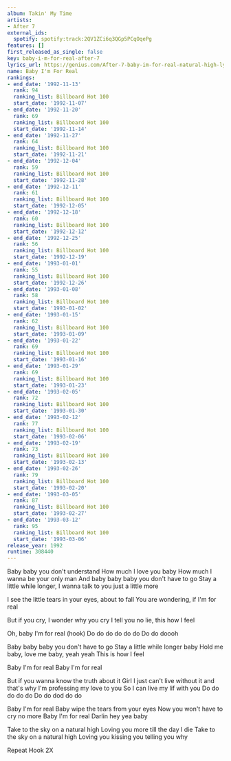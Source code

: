 ```yaml
---
album: Takin' My Time
artists:
- After 7
external_ids:
  spotify: spotify:track:2QV1ZCi6q3QGp5PCqOqePg
features: []
first_released_as_single: false
key: baby-i-m-for-real-after-7
lyrics_url: https://genius.com/After-7-baby-im-for-real-natural-high-lyrics
name: Baby I'm For Real
rankings:
- end_date: '1992-11-13'
  rank: 94
  ranking_list: Billboard Hot 100
  start_date: '1992-11-07'
- end_date: '1992-11-20'
  rank: 69
  ranking_list: Billboard Hot 100
  start_date: '1992-11-14'
- end_date: '1992-11-27'
  rank: 64
  ranking_list: Billboard Hot 100
  start_date: '1992-11-21'
- end_date: '1992-12-04'
  rank: 59
  ranking_list: Billboard Hot 100
  start_date: '1992-11-28'
- end_date: '1992-12-11'
  rank: 61
  ranking_list: Billboard Hot 100
  start_date: '1992-12-05'
- end_date: '1992-12-18'
  rank: 60
  ranking_list: Billboard Hot 100
  start_date: '1992-12-12'
- end_date: '1992-12-25'
  rank: 56
  ranking_list: Billboard Hot 100
  start_date: '1992-12-19'
- end_date: '1993-01-01'
  rank: 55
  ranking_list: Billboard Hot 100
  start_date: '1992-12-26'
- end_date: '1993-01-08'
  rank: 58
  ranking_list: Billboard Hot 100
  start_date: '1993-01-02'
- end_date: '1993-01-15'
  rank: 62
  ranking_list: Billboard Hot 100
  start_date: '1993-01-09'
- end_date: '1993-01-22'
  rank: 69
  ranking_list: Billboard Hot 100
  start_date: '1993-01-16'
- end_date: '1993-01-29'
  rank: 69
  ranking_list: Billboard Hot 100
  start_date: '1993-01-23'
- end_date: '1993-02-05'
  rank: 72
  ranking_list: Billboard Hot 100
  start_date: '1993-01-30'
- end_date: '1993-02-12'
  rank: 77
  ranking_list: Billboard Hot 100
  start_date: '1993-02-06'
- end_date: '1993-02-19'
  rank: 73
  ranking_list: Billboard Hot 100
  start_date: '1993-02-13'
- end_date: '1993-02-26'
  rank: 79
  ranking_list: Billboard Hot 100
  start_date: '1993-02-20'
- end_date: '1993-03-05'
  rank: 87
  ranking_list: Billboard Hot 100
  start_date: '1993-02-27'
- end_date: '1993-03-12'
  rank: 95
  ranking_list: Billboard Hot 100
  start_date: '1993-03-06'
release_year: 1992
runtime: 308440
---
```

Baby baby you don't understand
How much I love you baby
How much I wanna be your only man
And baby baby baby you don't have to go
Stay a little while longer, I wanna talk to you just a little more

I see the little tears in your eyes, about to fall
You are wondering, if I'm for real

But if you cry, I wonder why you cry
I tell you no lie, this how I feel

Oh, baby I'm for real (hook)
Do do do do do do
Do do doooh

Baby baby baby you don't have to go
Stay a little while longer baby
Hold me baby, love me baby, yeah yeah
This is how I feel

Baby I'm for real
Baby I'm for real

But if you wanna know the truth about it
Girl I just can't live without it and that's why I'm professing my love to you
So I can live my lif with you
Do do do do do
Do do dod do do

Baby I'm for real
Baby wipe the tears from your eyes
Now you won't have to cry no more
Baby I'm for real
Darlin hey yea baby

Take to the sky on a natural high
Loving you more till the day I die
Take to the sky on a natural high
Loving you kissing you telling you why

Repeat Hook 2X
